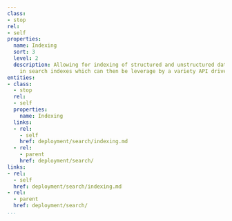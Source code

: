 ```yaml
---
class:
- stop
rel:
- self
properties:
  name: Indexing
  sort: 3
  level: 2
  description: Allowing for indexing of structured and unstructured data for inclusion
    in search indexes which can then be leverage by a variety API driven services.
entities:
- class:
  - stop
  rel:
  - self
  properties:
    name: Indexing
  links:
  - rel:
    - self
    href: deployment/search/indexing.md
  - rel:
    - parent
    href: deployment/search/
links:
- rel:
  - self
  href: deployment/search/indexing.md
- rel:
  - parent
  href: deployment/search/
...
```

